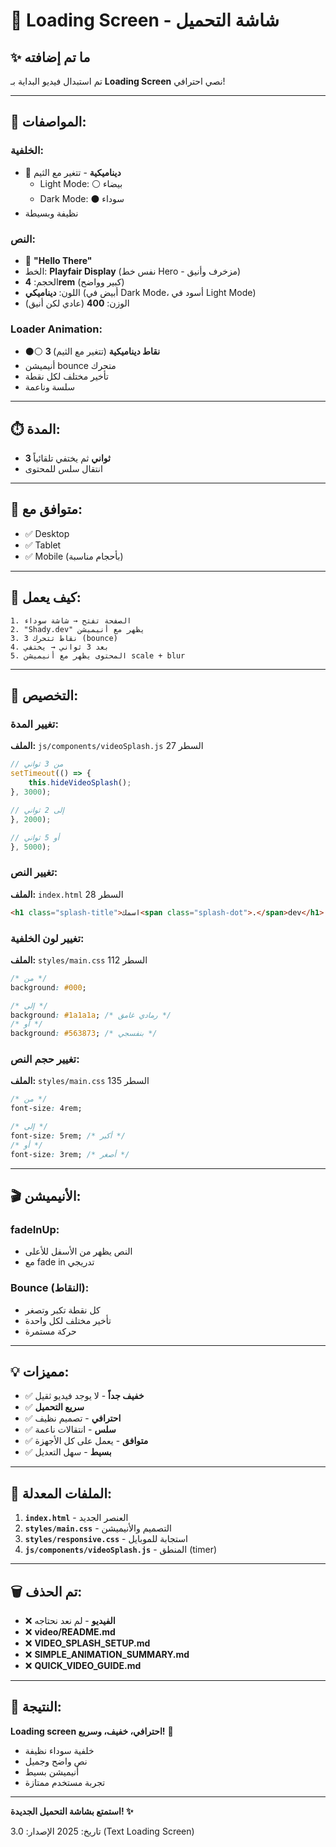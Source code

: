 # 🚀 Loading Screen - شاشة التحميل

## ✨ ما تم إضافته

تم استبدال فيديو البداية بـ **Loading Screen** نصي احترافي!

---

## 🎨 المواصفات:

### الخلفية:
- 🎨 **ديناميكية** - تتغير مع الثيم
  - Light Mode: ⚪ بيضاء
  - Dark Mode: ⚫ سوداء
- نظيفة وبسيطة

### النص:
- 📝 **"Hello There"**
- الخط: **Playfair Display** (نفس خط Hero - مزخرف وأنيق)
- الحجم: **4rem** (كبير وواضح)
- اللون: **ديناميكي** (أبيض في Dark Mode، أسود في Light Mode)
- الوزن: **400** (عادي لكن أنيق)

### Loader Animation:
- ⚫⚪ **3 نقاط ديناميكية** (تتغير مع الثيم)
- أنيميشن bounce متحرك
- تأخير مختلف لكل نقطة
- سلسة وناعمة

---

## ⏱️ المدة:

- **3 ثواني** ثم يختفي تلقائياً
- انتقال سلس للمحتوى

---

## 📱 متوافق مع:

- ✅ Desktop
- ✅ Tablet
- ✅ Mobile (بأحجام مناسبة)

---

## 🎯 كيف يعمل:

```
1. الصفحة تفتح → شاشة سوداء
2. "Shady.dev" يظهر مع أنيميشن
3. 3 نقاط تتحرك (bounce)
4. بعد 3 ثواني → يختفي
5. المحتوى يظهر مع أنيميشن scale + blur
```

---

## 🔧 التخصيص:

### تغيير المدة:
**الملف:** `js/components/videoSplash.js` السطر 27
```javascript
// من 3 ثواني
setTimeout(() => {
    this.hideVideoSplash();
}, 3000);

// إلى 2 ثواني
}, 2000);

// أو 5 ثواني
}, 5000);
```

### تغيير النص:
**الملف:** `index.html` السطر 28
```html
<h1 class="splash-title">اسمك<span class="splash-dot">.</span>dev</h1>
```

### تغيير لون الخلفية:
**الملف:** `styles/main.css` السطر 112
```css
/* من */
background: #000;

/* إلى */
background: #1a1a1a; /* رمادي غامق */
/* أو */
background: #563873; /* بنفسجي */
```

### تغيير حجم النص:
**الملف:** `styles/main.css` السطر 135
```css
/* من */
font-size: 4rem;

/* إلى */
font-size: 5rem; /* أكبر */
/* أو */
font-size: 3rem; /* أصغر */
```

---

## 🎬 الأنيميشن:

### fadeInUp:
- النص يظهر من الأسفل للأعلى
- مع fade in تدريجي

### Bounce (النقاط):
- كل نقطة تكبر وتصغر
- تأخير مختلف لكل واحدة
- حركة مستمرة

---

## 💡 مميزات:

- ✅ **خفيف جداً** - لا يوجد فيديو ثقيل
- ✅ **سريع التحميل**
- ✅ **احترافي** - تصميم نظيف
- ✅ **سلس** - انتقالات ناعمة
- ✅ **متوافق** - يعمل على كل الأجهزة
- ✅ **بسيط** - سهل التعديل

---

## 📂 الملفات المعدلة:

1. **`index.html`** - العنصر الجديد
2. **`styles/main.css`** - التصميم والأنيميشن
3. **`styles/responsive.css`** - استجابة للموبايل
4. **`js/components/videoSplash.js`** - المنطق (timer)

---

## 🗑️ تم الحذف:

- ❌ **الفيديو** - لم نعد نحتاجه
- ❌ **video/README.md**
- ❌ **VIDEO_SPLASH_SETUP.md**
- ❌ **SIMPLE_ANIMATION_SUMMARY.md**
- ❌ **QUICK_VIDEO_GUIDE.md**

---

## 🌟 النتيجة:

**Loading screen احترافي، خفيف، وسريع!** 🚀

- خلفية سوداء نظيفة
- نص واضح وجميل
- أنيميشن بسيط
- تجربة مستخدم ممتازة

---

**استمتع بشاشة التحميل الجديدة! ✨**

تاريخ: 2025
الإصدار: 3.0 (Text Loading Screen)

